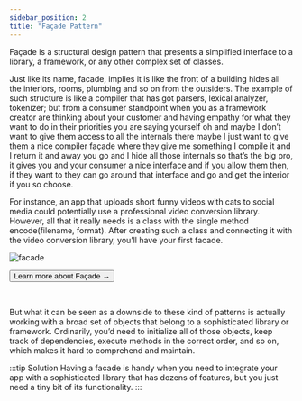 ```yaml
---
sidebar_position: 2
title: "Façade Pattern"
---
```


Façade is a structural design pattern that presents a simplified interface to a library, a framework, or any other complex set of classes. 

<!-- truncate -->

Just like its name, facade, implies it is like the front of a building hides all the interiors, rooms, plumbing and so on from the outsiders. The example of such structure is like a compiler that has got parsers, lexical analyzer, tokenizer; but from a consumer standpoint when you as a framework creator are thinking about your customer and having empathy for what they want to do in their priorities you are saying yourself oh and maybe I don’t want to give them access to all the internals there maybe I just want to give them a nice compiler façade where they give me something I compile it and I return it and away you go and I hide all those internals so that’s the big pro, it gives you and your consumer a nice interface and if you allow them then, if they want to they can go around that interface and go and get the interior if you so choose. 

For instance, an app that uploads short funny videos with cats to social media could potentially use a professional video conversion library. However, all that it really needs is a class with the single method encode(filename, format). After creating such a class and connecting it with the video conversion library, you’ll have your first facade.

![facade](/img/facade.svg)
<div className="text-center mb-4 learn-more">
 <form action="https://refactoring.guru/design-patterns/book" method="get" target="_blank">
    <button type="submit" class="btn btn-danger active">Learn more about Façade →</button>
 </form>
 <br />
</div>

But what it can be seen as a downside to these kind of patterns is actually working with a broad set of objects that belong to a sophisticated library or framework. Ordinarily, you’d need to initialize all of those objects, keep track of dependencies, execute methods in the correct order, and so on, which makes it hard to comprehend and maintain.

:::tip Solution
Having a facade is handy when you need to integrate your app with a sophisticated library that has dozens of features, but you just need a tiny bit of its functionality.
:::
